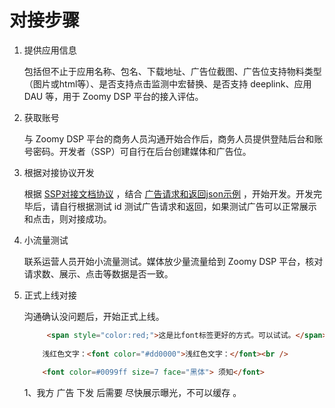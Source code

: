 # 对接步骤

1. 提供应用信息

    包括但不止于应用名称、包名、下载地址、广告位截图、广告位支持物料类型（图片或html等）、是否支持点击监测中宏替换、是否支持 deeplink、应用 DAU 等，用于 Zoomy DSP 平台的接入评估。

2. 获取账号

    与 Zoomy DSP 平台的商务人员沟通开始合作后，商务人员提供登陆后台和账号密码。开发者（SSP）可自行在后台创建媒体和广告位。

3. 根据对接协议开发

    根据 [SSP对接文档协议](request_and_response.md) ，结合 [广告请求和返回json示例](sample_of_request_and_response.md) ，开始开发。开发完毕后，请自行根据测试 id 测试广告请求和返回，如果测试广告可以正常展示和点击，则对接成功。

4. 小流量测试

    联系运营人员开始小流量测试。媒体放少量流量给到 Zoomy DSP 平台，核对请求数、展示、点击等数据是否一致。

5. 正式上线对接

    沟通确认没问题后，开始正式上线。
    ```html
         <span style="color:red;">这是比font标签更好的方式。可以试试。</span>
        
        浅红色文字：<font color="#dd0000">浅红色文字：</font><br /> 
        
        <font color=#0099ff size=7 face="黑体"> 须知</font>
    ```
    
    1、我方 广告 下发 后需要 尽快展示曝光，不可以缓存 。